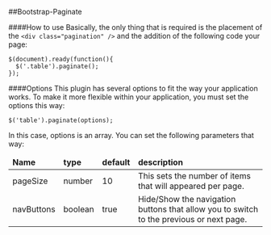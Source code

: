##Bootstrap-Paginate

####How to use
Basically, the only thing that is required is the placement of the `<div class="pagination" />` and the addition of the following code your page:<br/>

    $(document).ready(function(){
      $('.table').paginate();
    });

####Options
This plugin has several options to fit the way your application works. To make it more flexible within your application, you must set the options this way:

    $('table').paginate(options);

In this case, options is an array. You can set the following parameters that way:

<table>
  <thead>
    <tr>
      <td>
        <b>Name</b>
      </td>
      <td>
        <b>type</b>
      </td>
      <td>
        <b>default</b>
      </td>
      <td>
        <b>description</b>
      </td>
    </tr>
  </thead>
  <tbody>
    <tr>
      <td>
        pageSize
      </td>
      <td>
        number
      </td>
      <td>
        10
      </td>
      <td>
        This sets the number of items that will appeared per page.
      </td>
    </tr>
      <tr>
      <td>
        navButtons
      </td>
      <td>
        boolean
      </td>
      <td>
        true
      </td>
      <td>
        Hide/Show the navigation buttons that allow you to switch to the previous or next page.
      </td>
    </tr>
  </tbody>
</table>
